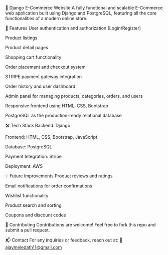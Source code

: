 🛒 Django E-Commerce Website
A fully functional and scalable E-Commerce web application built using Django and PostgreSQL, featuring all the core functionalities of a modern online store.

🚀 Features
User authentication and authorization (Login/Register)

Product listings 

Product detail pages

Shopping cart functionality

Order placement and checkout system

STRIPE payment gateway integration

Order history and user dashboard

Admin panel for managing products, categories, orders, and users

Responsive frontend using HTML, CSS, Bootstrap

PostgreSQL as the production-ready relational database

🛠️ Tech Stack
Backend: Django

Frontend: HTML, CSS, Bootstrap, JavaScript

Database: PostgreSQL

Payment Integration: Stripe

Deployment: AWS

💡 Future Improvements
Product reviews and ratings

Email notifications for order confirmations

Wishlist functionality

Product search and sorting

Coupons and discount codes

🤝 Contributing
Contributions are welcome! Feel free to fork this repo and submit a pull request.

📬 Contact
For any inquiries or feedback, reach out at:
📧 ajaymeledath11@gmail.com
